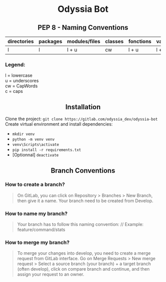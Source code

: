 <div align="center">

# Odyssia Bot

## PEP 8 - Naming Conventions

</div>

| directories | packages  | modules/files  | classes | fonctions | variables | constants |
| ------ | ------ | ------ | ------ | ------ | ------ | ------ |
| l | l | l + u | cw | l + u | l + u | c + u |

### Legend:

l = lowercase \
u = underscores \
cw = CapWords \
c = caps

<div align="center">

## Installation

</div>

Clone the project: ```git clone https://gitlab.com/odyssia_dev/odyssia-bot``` \
Create virtual environment and install dependencies:

- ```mkdir venv```
- ```python -m venv venv```
- ```venv\Scripts\activate```
- ```pip install -r requirements.txt```
- [Optionnal] ```deactivate```

<div align="center">

## Branch Conventions

</div>

### How to create a branch?

> On GitLab, you can click on Repository > Branches > New Branch, then give it a name. Your branch need to be created from Develop.

### How to name my branch?

> Your branch has to follow this naming convention: <type>/<category>/<name>
> Example: feature/command/stats

### How to merge my branch?

> To merge your changes into develop, you need to create a merge request from GitLab interface. Go on Merge Requests > New merge request > Select a source branch (your branch) + a target branch (often develop), click on compare branch and continue, and then assign your request to an owner.

